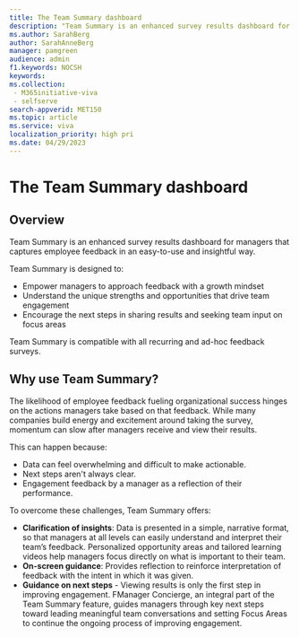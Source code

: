 ```yaml
---
title: The Team Summary dashboard 
description: "Team Summary is an enhanced survey results dashboard for managers which captures employee feedback as an easy-to-use and insightful experience for sharing with their teams". 
ms.author: SarahBerg
author: SarahAnneBerg
manager: pamgreen
audience: admin
f1.keywords: NOCSH
keywords: 
ms.collection:
 - M365initiative-viva
 - selfserve
search-appverid: MET150
ms.topic: article
ms.service: viva
localization_priority: high pri
ms.date: 04/29/2023
---	
```


# The Team Summary dashboard

## Overview

Team Summary is an enhanced survey results dashboard for managers that captures employee feedback in an easy-to-use and insightful way.

Team Summary is designed to: 
- Empower managers to approach feedback with a growth mindset
- Understand the unique strengths and opportunities that drive team engagement 
- Encourage the next steps in sharing results and seeking team input on focus areas 

Team Summary is compatible with all recurring and ad-hoc feedback surveys.

## Why use Team Summary? 

The likelihood of employee feedback fueling organizational success hinges on the actions managers take based on that feedback. While many companies build energy and excitement around taking the survey, momentum can slow after managers receive and view their results.

This can happen because:
- Data can feel overwhelming and difficult to make actionable. 
- Next steps aren't always clear. 
- Engagement feedback by a manager as a reflection of their performance. 

To overcome these challenges, Team Summary offers: 
- **Clarification of insights**: Data is presented in a simple, narrative format, so that managers at all levels can easily understand and interpret their team’s feedback. Personalized opportunity areas and tailored learning videos help managers focus directly on what is important to their team.
- **On-screen guidance**: Provides reflection to reinforce interpretation of feedback with the intent in which it was given.
- **Guidance on next steps** - Viewing results is only the first step in improving engagement. FManager Concierge, an integral part of the Team Summary feature, guides managers through key next steps toward leading meaningful team conversations and setting Focus Areas to continue the ongoing process of improving engagement.    

